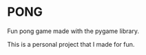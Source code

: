 # PONG

Fun pong game made with the pygame library.

This is a personal project that I made for fun.
